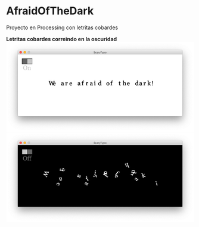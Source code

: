 # AfraidOfTheDark
Proyecto en Processing con letritas cobardes

**Letritas cobardes correindo en la oscuridad**
![Char render](https://github.com/BrunirowsCode/AfraidOfTheDark/blob/master/ScaryTypo/lightsOn.png)
![Char render](https://github.com/BrunirowsCode/AfraidOfTheDark/blob/master/ScaryTypo/lightOff.png)
